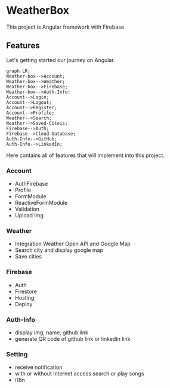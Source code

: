 # WeatherBox

This project is Angular framework with Firebase

## Features
Let's getting started our journey on Angular. 

``` mermaid
graph LR;
Weather-box-->Account;
Weather-box-->Weather;
Weather-box-->Firebase;
Weather-box-->Auth-Info;
Account-->Login;
Account-->Logout;
Account-->Register;
Account-->Profile;
Weather-->Search;
Weather-->Saved-Citeis;
Firebase-->Auth;
Firebase-->Cloud-Database;
Auth-Info-->GitHub;
Auth-Info-->LinkedIn;
```
Here contains all of features that will implement into this project.

### Account
- AuthFirebase
- Profile
- FormModule
- ReactiveFormModule
- Validation
- Upload Img

### Weather
- Integration Weather Open API and Google Map
- Search city and display google map
- Save cities

### Firebase
- Auth
- Firestore
- Hosting
- Deploy

### Auth-Info
- display img, name, github link
- generate QR code of github link or linkedIn link

### Setting
- receive notification
- with or without Internet access search or play songs
- i18n
